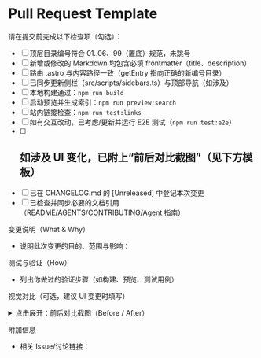 # Pull Request Template

请在提交前完成以下检查项（勾选）：

- [ ] 顶层目录编号符合 01..06、99（置底）规范，未跳号
- [ ] 新增或修改的 Markdown 均包含必填 frontmatter（title、description）
- [ ] 路由 .astro 与内容路径一致（getEntry 指向正确的新编号目录）
- [ ] 已同步更新侧栏（src/scripts/sidebars.ts）与顶部导航（如涉及）
- [ ] 本地构建通过：`npm run build`
- [ ] 启动预览并生成索引：`npm run preview:search`
- [ ] 站内链接检查：`npm run test:links`
- [ ] 如有交互改动，已考虑/更新并运行 E2E 测试（`npm run test:e2e`）
- [ ] ## 如涉及 UI 变化，已附上“前后对比截图”（见下方模板）
- [ ] 已在 CHANGELOG.md 的 [Unreleased] 中登记本次变更
- [ ] 已检查并同步必要的文档引用（README/AGENTS/CONTRIBUTING/Agent 指南）

变更说明（What & Why）

- 说明此次变更的目的、范围与影响：

测试与验证（How）

- 列出你做过的验证步骤（如构建、预览、测试用例）

视觉对比（可选，建议 UI 变更时填写）

<details>
<summary>点击展开：前后对比截图（Before / After）</summary>

> 截图建议：相同分辨率、相同缩放、相同页面与滚动位置；必要时圈出关键差异。

| Before                                | After                                 |
| ------------------------------------- | ------------------------------------- |
| <!-- 将“变更前”截图拖动到此处粘贴 --> | <!-- 将“变更后”截图拖动到此处粘贴 --> |

> 备注（可选）：

- 说明关键变化点与可访问性考虑（如对比度、焦点可见性）

</details>

附加信息

- 相关 Issue/讨论链接：
